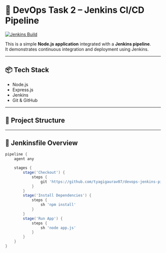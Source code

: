 # 🚀 DevOps Task 2 – Jenkins CI/CD Pipeline

[![Jenkins Build](https://img.shields.io/badge/Jenkins-Build-blue)](https://www.jenkins.io/)

This is a simple **Node.js application** integrated with a **Jenkins pipeline**.  
It demonstrates continuous integration and deployment using Jenkins.

---

## 📦 Tech Stack

- Node.js  
- Express.js  
- Jenkins  
- Git & GitHub

---

## 📁 Project Structure


---

## 📄 Jenkinsfile Overview

```groovy
pipeline {
    agent any

    stages {
        stage('Checkout') {
            steps {
                git 'https://github.com/tyagigaurav07/devops-jenkins-pipeline.git'
            }
        }
        stage('Install Dependencies') {
            steps {
                sh 'npm install'
            }
        }
        stage('Run App') {
            steps {
                sh 'node app.js'
            }
        }
    }
}
